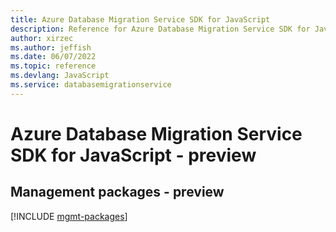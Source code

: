 ```yaml
---
title: Azure Database Migration Service SDK for JavaScript
description: Reference for Azure Database Migration Service SDK for JavaScript
author: xirzec
ms.author: jeffish
ms.date: 06/07/2022
ms.topic: reference
ms.devlang: JavaScript
ms.service: databasemigrationservice
---
```

# Azure Database Migration Service SDK for JavaScript - preview
## Management packages - preview
[!INCLUDE [mgmt-packages](database-migration-service-mgmt-index.md)]
